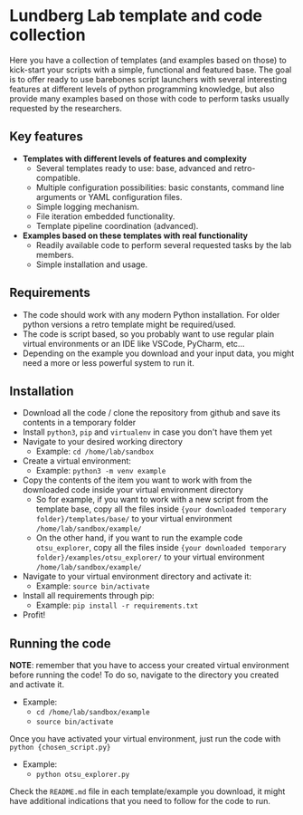 Lundberg Lab template and code collection
=========================================

Here you have a collection of templates (and examples based on those) to kick-start your scripts with a simple, functional and featured base. The goal is to offer ready to use barebones script launchers with several interesting features at different levels of python programming knowledge, but also provide many examples based on those with code to perform tasks usually requested by the researchers.


Key features
------------

- **Templates with different levels of features and complexity** 
  - Several templates ready to use: base, advanced and retro-compatible.
  - Multiple configuration possibilities: basic constants, command line arguments or YAML configuration files.
  - Simple logging mechanism.
  - File iteration embedded functionality.
  - Template pipeline coordination (advanced).
- **Examples based on these templates with real functionality**
  - Readily available code to perform several requested tasks by the lab members.
  - Simple installation and usage.

 

Requirements
------------

- The code should work with any modern Python installation. For older python versions a retro template might be required/used.
- The code is script based, so you probably want to use regular plain virtual environments or an IDE like VSCode, PyCharm, etc...
- Depending on the example you download and your input data, you might need a more or less powerful system to run it.



Installation
------------

- Download all the code / clone the repository from github and save its contents in a temporary folder
- Install `python3`, `pip` and `virtualenv` in case you don't have them yet
- Navigate to your desired working directory
  - Example: `cd /home/lab/sandbox`
- Create a virtual environment:
  - Example: `python3 -m venv example`
- Copy the contents of the item you want to work with from the downloaded code inside your virtual environment directory
  - So for example, if you want to work with a new script from the template base, copy all the files inside `{your downloaded temporary folder}/templates/base/` to your virtual environment `/home/lab/sandbox/example/`
  - On the other hand, if you want to run the example code `otsu_explorer`, copy all the files inside `{your downloaded temporary folder}/examples/otsu_explorer/` to your virtual environment `/home/lab/sandbox/example/`
- Navigate to your virtual environment directory and activate it:
  - Example: `source bin/activate`
- Install all requirements through pip:
  - Example: `pip install -r requirements.txt`
- Profit!



Running the code
---------------- 

**NOTE**: remember that you have to access your created virtual environment before running the code! To do so, navigate to the directory you created and activate it.
 - Example:
   - `cd /home/lab/sandbox/example`
   - `source bin/activate`

Once you have activated your virtual environment, just run the code with `python {chosen_script.py}`
 - Example:
   - `python otsu_explorer.py`


Check the `README.md` file in each template/example you download, it might have additional indications that you need to follow for the code to run.

